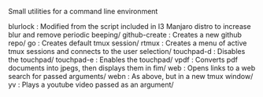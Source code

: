 Small utilities for a command line environment

blurlock       	: Modified from the script included in I3 Manjaro distro to increase blur and remove periodic beeping/
github-create  	: Creates a new github repo/
go		: Creates default tmux session/
rtmux		: Creates a menu of active tmux sessions and connects to the user selection/
touchpad-d	: Disables the touchpad/
touchpad-e	: Enables the touchpad/
vpdf		: Converts pdf documents into jpegs, then displays them in fim/
web		: Opens links to a web search for passed arguments/
webn		: As above, but in a new tmux window/
yv		: Plays a youtube video passed as an argument/
